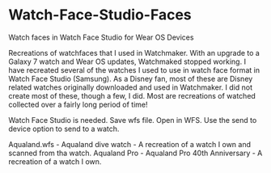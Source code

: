 # Watch-Face-Studio-Faces
Watch faces in Watch Face Studio for Wear OS Devices

Recreations of watchfaces that I used in Watchmaker.  With an upgrade to a Galaxy 7 watch and Wear OS updates, Watchmaked stopped working.  I have recreated several of the watches I used to use in watch face format in Watch Face Studio (Samsung).  As a Disney fan, most of these are Disney related watches originally downloaded and used in Watchmaker.  I did not create most of these, though a few, I did.  Most are recreations of watched collected over a fairly long period of time!

Watch Face Studio is needed.
Save wfs file.
Open in WFS.
Use the send to device option to send to a watch.

Aqualand.wfs - Aqualand dive watch - A recreation of a watch I own and scanned from tha watch.
Aqualand Pro - Aqualand Pro 40th Anniversary - A recreation of a watch I own.
